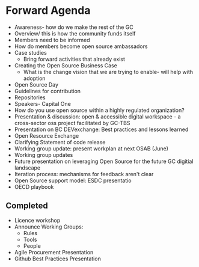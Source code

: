 # Forward Agenda

* Awareness- how do we make the rest of the GC
* Overview/ this is how the community funds itself
* Members need to be informed
* How do members become open source ambassadors
* Case studies
  * Bring forward activities that already exist
* Creating the Open Source Business Case
  * What is the change vision that we are trying to enable- will help with adoption
* Open Source Day
* Guidelines for contribution
* Repositories
* Speakers- Capital One
* How do you use open source within a highly regulated organization?
* Presentation & discussion: open & accessible digital workspace - a cross-sector oss project facilitated by GC-TBS
* Presentation on BC DEVexchange: Best practices and lessons learned             
* Open Resource Exchange 
* Clarifying Statement of code release
* Working group update: present workplan at next OSAB (June)
* Working group updates
* Future presentation on leveraging Open Source for the future GC digitial landscape 
* Iteration process: mechanisms for feedback aren't clear 
* Open Source support model: ESDC presentatio 
* OECD playbook

## Completed

* Licence workshop
* Announce Working Groups:
  * Rules
  * Tools
  * People
* Agile Procurement Presentation
* Github Best Practices Presentation
